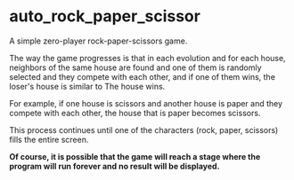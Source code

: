 # auto_rock_paper_scissor
A simple zero-player rock-paper-scissors game.

The way the game progresses is that in each evolution and for each house, neighbors of the same house are found and one of them is randomly selected and they compete with each other, and if one of them wins, the loser's house is similar to The house wins.

For example, if one house is scissors and another house is paper and they compete with each other, the house that is paper becomes scissors.

This process continues until one of the characters (rock, paper, scissors) fills the entire screen.

**Of course, it is possible that the game will reach a stage where the program will run forever and no result will be displayed.**
